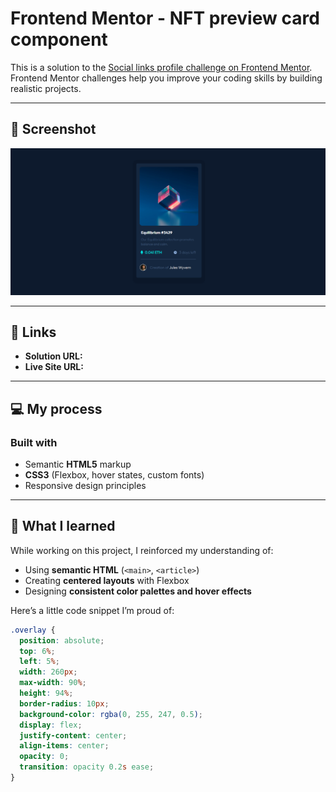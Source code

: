 # Frontend Mentor - NFT preview card component

This is a solution to the [Social links profile challenge on Frontend Mentor](https://www.frontendmentor.io/challenges/nft-preview-card-component-SbdUL_w0U).  
Frontend Mentor challenges help you improve your coding skills by building realistic projects.

---

## 📸 Screenshot

![Screenshot of my solution](./preview.png)

---

## 🔗 Links

- **Solution URL:** [](#)
- **Live Site URL:** [](#)

---

## 💻 My process

### Built with
- Semantic **HTML5** markup  
- **CSS3** (Flexbox, hover states, custom fonts)  
- Responsive design principles  

---

## 🧠 What I learned

While working on this project, I reinforced my understanding of:
- Using **semantic HTML** (`<main>`, `<article>`)
- Creating **centered layouts** with Flexbox  
- Designing **consistent color palettes and hover effects**

Here’s a little code snippet I’m proud of:

```css
.overlay {
  position: absolute;
  top: 6%;
  left: 5%;
  width: 260px;
  max-width: 90%;
  height: 94%;
  border-radius: 10px;
  background-color: rgba(0, 255, 247, 0.5); 
  display: flex;
  justify-content: center;
  align-items: center;
  opacity: 0; 
  transition: opacity 0.2s ease;
}